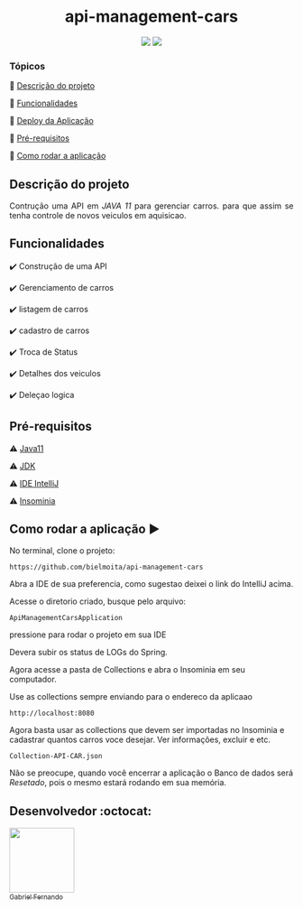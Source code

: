 <h1 align="center">
 api-management-cars
</h1>
<p align="center">
<img src="https://img.shields.io/badge/Java11-red"> <img src="https://img.shields.io/badge/SpringBoot-blue">
</p>

### Tópicos 
:small_blue_diamond: [Descrição do projeto](#descrição-do-projeto)

:small_blue_diamond: [Funcionalidades](#funcionalidades)

:small_blue_diamond: [Deploy da Aplicação](#deploy-da-aplicação-dash)

:small_blue_diamond: [Pré-requisitos](#pré-requisitos)

:small_blue_diamond: [Como rodar a aplicação](#como-rodar-a-aplicação-arrow_forward)

## Descrição do projeto
<p align="justify">
Contrução uma API em <i>JAVA 11</i> para gerenciar carros. para que assim se tenha controle de novos veiculos em aquisicao.
</p>

## Funcionalidades

:heavy_check_mark: Construção de uma API 

:heavy_check_mark: Gerenciamento de carros

:heavy_check_mark: listagem de carros 

:heavy_check_mark: cadastro de carros

:heavy_check_mark: Troca de Status

:heavy_check_mark: Detalhes dos veiculos

:heavy_check_mark: Deleçao logica

## Pré-requisitos

:warning: [Java11](https://www.oracle.com/br/java/technologies/javase/jdk11-archive-downloads.html)

:warning: [JDK](https://jdk.java.net/11/)

:warning: [IDE IntelliJ](https://www.jetbrains.com/idea/download/)

:warning: [Insominia](https://insomnia.rest/download)


## Como rodar a aplicação :arrow_forward:

No terminal, clone o projeto: 

```
https://github.com/bielmoita/api-management-cars
```

Abra a IDE de sua preferencia, como sugestao deixei o link do IntelliJ acima.

Acesse o diretorio criado, busque pelo arquivo: 
```
ApiManagementCarsApplication
```
pressione para rodar o projeto em sua IDE

Devera subir os status de LOGs do Spring.

Agora acesse a pasta de Collections e abra o Insominia em seu computador.

Use as collections sempre enviando para o endereco da aplicaao
```
http://localhost:8080
```
Agora basta usar as collections que devem ser importadas no Insominia e cadastrar quantos carros voce desejar. Ver informações, excluir e etc.
```
Collection-API-CAR.json
```

Não se preocupe, quando você encerrar a aplicação o Banco de dados será <i>Resetado</i>, pois o mesmo estará rodando em sua memória. 

## Desenvolvedor :octocat:
[<img src="https://avatars2.githubusercontent.com/u/49874403?s=400&u=732c2387f6b14597528e693927cd5af874c144d4&v=4" width=115><br><sub>Gabriel Fernando</sub>](https://www.linkedin.com/in/gabriel-fernando-mcsilva/) 
